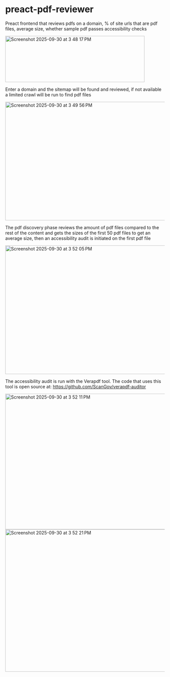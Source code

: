 # preact-pdf-reviewer
Preact frontend that reviews pdfs on a domain, % of site urls that are pdf files, average size, whether sample pdf passes accessibility checks


<img width="440" height="146" alt="Screenshot 2025-09-30 at 3 48 17 PM" src="https://github.com/user-attachments/assets/e7b66cc0-d627-48a3-a4bb-ae53f5b85392" />

Enter a domain and the sitemap will be found and reviewed, if not available a limited crawl will be run to find pdf files

<img width="1093" height="374" alt="Screenshot 2025-09-30 at 3 49 56 PM" src="https://github.com/user-attachments/assets/9055228b-05f0-4bf9-ac99-0497d1c0557e" />

The pdf discovery phase reviews the amount of pdf files compared to the rest of the content and gets the sizes of the first 50 pdf files to get an average size, then an accessibility audit is initiated on the first pdf file

<img width="1055" height="406" alt="Screenshot 2025-09-30 at 3 52 05 PM" src="https://github.com/user-attachments/assets/d74b6b3a-03cd-477c-893e-148a89e16469" />

The accessibility audit is run with the Verapdf tool. The code that uses this tool is open source at: <a href="https://github.com/ScanGov/verapdf-auditor">https://github.com/ScanGov/verapdf-auditor</a>

<img width="1044" height="428" alt="Screenshot 2025-09-30 at 3 52 11 PM" src="https://github.com/user-attachments/assets/10298eb7-edc6-4b63-a6a8-e52d38bb12ad" />



<img width="1043" height="449" alt="Screenshot 2025-09-30 at 3 52 21 PM" src="https://github.com/user-attachments/assets/1645e2be-4fdf-48ce-9166-dfb979205d41" />

